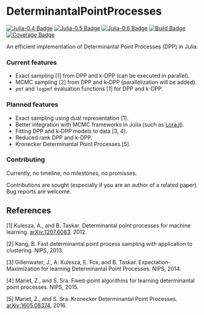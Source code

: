 # DeterminantalPointProcesses

[![Julia-0.4 Badge](http://pkg.julialang.org/badges/DeterminantalPointProcesses_0.4.svg)](http://pkg.julialang.org/?pkg=DeterminantalPointProcesses)
[![Julia-0.5 Badge](http://pkg.julialang.org/badges/DeterminantalPointProcesses_0.5.svg)](http://pkg.julialang.org/?pkg=DeterminantalPointProcesses)
[![Julia-0.6 Badge](http://pkg.julialang.org/badges/DeterminantalPointProcesses_0.6.svg)](http://pkg.julialang.org/?pkg=DeterminantalPointProcesses)
[![Build Badge](https://travis-ci.org/alshedivat/DeterminantalPointProcesses.jl.svg)](https://travis-ci.org/alshedivat/DeterminantalPointProcesses.jl)
[![Coverage Badge](https://coveralls.io/repos/github/alshedivat/DeterminantalPointProcesses.jl/badge.svg)](https://coveralls.io/github/alshedivat/DeterminantalPointProcesses.jl)

An efficient implementation of Determinantal Point Processes (DPP) in Julia.

### Current features
- Exact sampling [1] from DPP and k-DPP (can be executed in parallel).
- MCMC sampling [2] from DPP and k-DPP (parallelization will be added).
- `pmf` and `logpmf` evaluation functions [1] for DPP and k-DPP.

### Planned features
- Exact sampling using dual representation [1].
- Better integration with MCMC frameworks in Julia (such as [Lora.jl]).
- Fitting DPP and k-DPP models to data [3, 4].
- Reduced rank DPP and k-DPP.
- Kronecker Determinantal Point Processes [5].

### Contributing
Currently, no timeline, no milestones, no promisses.

Contributions are sought (especially if you are an author of a related paper).
Bug reports are welcome.

## References
[1] Kulesza, A., and B. Taskar. Determinantal point processes for machine learning. [arXiv:1207.6083], 2012.

[2] Kang, B. Fast determinantal point process sampling with application to clustering. NIPS, 2013.

[3] Gillenwater, J., A. Kulesza, E. Fox, and B. Taskar. Expectation-Maximization for learning Determinantal Point Processes. NIPS, 2014.

[4] Mariet, Z., and S. Sra. Fixed-point algorithms for learning determinantal point processes. NIPS, 2015.

[5] Mariet, Z., and S. Sra. Kronecker Determinantal Point Processes. [arXiv:1605.08374], 2016.


[Julia-0.4 Badge]: http://pkg.julialang.org/badges/DeterminantalPointProcesses_0.4.svg
[Julia-0.5 Badge]: http://pkg.julialang.org/badges/DeterminantalPointProcesses_0.5.svg
[DPP-pkg]: http://pkg.julialang.org/?pkg=DeterminantalPointProcesses

[Build Badge]: https://travis-ci.org/alshedivat/DeterminantalPointProcesses.jl.svg
[Build Status]: https://travis-ci.org/alshedivat/DeterminantalPointProcesses.jl
[Coverage Badge]: https://coveralls.io/repos/github/alshedivat/DeterminantalPointProcesses.jl/badge.svg
[Coverage Status]: https://coveralls.io/github/alshedivat/DeterminantalPointProcesses.jl

[Lora.jl]: https://github.com/JuliaStats/Lora.jl
[arXiv:1207.6083]: https://arxiv.org/abs/1207.6083
[arXiv:1605.08374]: https://arxiv.org/abs/1605.08374

